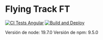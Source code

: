 # Flying Track FT

[![CI Tests Angular](https://github.com/ULL-TFGyMs-vblanco/TFG-2023-YagoPerezMolanes-FlyingTrack/actions/workflows/node.js.yml/badge.svg)](https://github.com/ULL-TFGyMs-vblanco/TFG-2023-YagoPerezMolanes-FlyingTrack/actions/workflows/node.js.yml) [![Build and Deploy](https://github.com/ULL-TFGyMs-vblanco/TFG-2023-YagoPerezMolanes-FlyingTrack/actions/workflows/build-deploy.yml/badge.svg)](https://github.com/ULL-TFGyMs-vblanco/TFG-2023-YagoPerezMolanes-FlyingTrack/actions/workflows/build-deploy.yml)

Versión de node: 19.7.0 Versión de npm: 9.5.0
